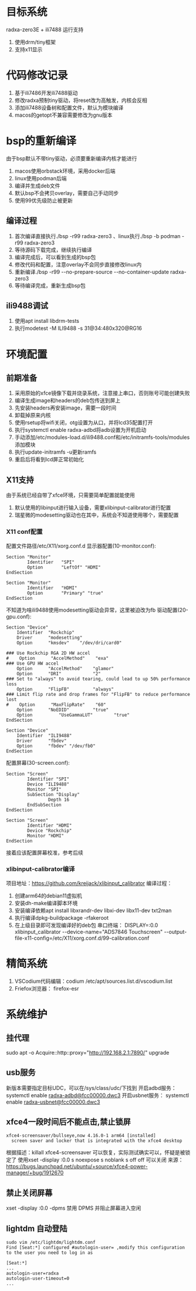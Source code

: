 # 目标系统
radxa-zero3E + ili7488 运行支持
1. 使用drm/tiny框架
2. 支持x11显示

# 代码修改记录
1. 基于ili7486开发ili7488驱动
2. 修改radxa预制tiny驱动，将reset改为高触发，内核会反相
3. 添加ili7488设备树和配置文件，默认为模块编译
4. macos的getopt不兼容需要修改为gnu版本

# bsp的重新编译
由于bsp默认不带tiny驱动，必须要重新编译内核才能进行
1. macos使用orbstack环境，采用docker后端
2. linux使用podman后端
3. 编译并生成deb文件
4. 默认bsp不会拷贝overlay，需要自己手动同步
5. 使用99优先级防止被更新

## 编译过程
1. 首次编译直接执行./bsp -r99 radxa-zero3 、linux执行./bsp -b podman -r99 radxa-zero3
2. 等待源码下载完成，继续执行编译
3. 编译完成后，可以看到生成的bsp包
4. 修改代码和配置，注意overlay不会同步直接修改linux内
5. 重新编译./bsp -r99  --no-prepare-source  --no-container-update radxa-zero3
6. 等待编译完成，重新生成bsp包

## ili9488调试
1. 使用apt install libdrm-tests
2. 执行modetest -M ILI9488 -s 31@34:480x320@RG16

# 环境配置
## 前期准备
1. 采用原始的xfce镜像下载并烧录系统，注意接上串口，否则账号可能创建失败
2. 编译生成image和headers的deb包传送到屏上
3. 先安装headers再安装image，需要一段时间
4. 卸载掉原来内核
5. 使用rsetup将wifi关闭，otg设置为从口，并将lcd35配置打开
6. 执行systemctl enable radxa-adbd将adb设置为开机启动
7. 手动添加/etc/modules-load.d/ili9488.conf和/etc/initramfs-tools/modules添加模块
8. 执行update-initramfs -u更新ramfs
9. 重启后将看到lcd屏正常初始化

## X11支持
由于系统已经自带了xfce环境，只需要简单配置就能使用
1. 默认使用的libinput进行输入设备，需要xlibinput-calibrator进行配置
2. 瑞星微的modesetting驱动也在其中，系统会不知道使用哪个，需要配置

### X11 conf配置
配置文件路径/etc/X11/xorg.conf.d
显示器配置(10-monitor.conf):
```
Section "Monitor"
        Identifier   "SPI"
        Option       "LeftOf" "HDMI"
EndSection

Section "Monitor"
        Identifier   "HDMI"
        Option       "Primary" "true"
EndSection
```
不知道为啥ili9488使用modesetting驱动会异常，这里被迫改为fb
驱动配置(20-gpu.conf):
```
Section "Device"
    Identifier  "Rockchip"
    Driver      "modesetting"
    Option      "kmsdev"    "/dev/dri/card0"

### Use Rockchip RGA 2D HW accel
#    Option      "AccelMethod"    "exa"
### Use GPU HW accel
    Option      "AccelMethod"    "glamor"
    Option      "DRI"            "2"
### Set to "always" to avoid tearing, could lead to up 50% performance loss
    Option      "FlipFB"         "always"
### Limit flip rate and drop frames for "FlipFB" to reduce performance lost
#    Option      "MaxFlipRate"    "60"
    Option      "NoEDID"         "true"
    Option          "UseGammaLUT"        "true"
EndSection

Section "Device"
    Identifier  "ILI9488"
    Driver      "fbdev"
    Option      "fbdev" "/dev/fb0"
EndSection
```
配置屏幕(30-screen.conf):
```
Section "Screen"
        Identifier "SPI"
        Device "ILI9488"
        Monitor "SPI"
        SubSection "Display"
                Depth 16
        EndSubSection
EndSection

Section "Screen"
        Identifier "HDMI"
        Device "Rockchip"
        Monitor "HDMI"
EndSection
```
接着应该配置屏幕校准，参考后续

### xlibinput-calibrator编译
项目地址：https://github.com/kreijack/xlibinput_calibrator
编译过程：
1. 创建arm64的debian11虚拟机
2. 安装dh-make编译脚本环境
3. 安装编译依赖apt install libxrandr-dev libxi-dev libx11-dev txt2man
4. 执行编译dpkg-buildpackage -rfakeroot
5. 在上级目录即可发现编译好的deb包
串口终端：
DISPLAY=:0.0 xlibinput_calibrator --device-name="ADS7846 Touchscreen" --output-file-x11-config=/etc/X11/xorg.conf.d/99-calibration.conf

# 精简系统
1. VSCodium代码编辑：codium /etc/apt/sources.list.d/vscodium.list
2. Friefox浏览器： firefox-esr

# 系统维护
## 挂代理
sudo apt -o Acquire::http::proxy="http://192.168.2.1:7890/" upgrade
## usb服务
新版本需要指定目标UDC，可以在/sys/class/udc/下找到
开启adbd服务：
systemctl enable radxa-adbd@fcc00000.dwc3
开启usbnet服务：
systemctl enable radxa-usbnet@fcc00000.dwc3
## xfce4一段时间后不能点击,禁止锁屏
```
xfce4-screensaver/bullseye,now 4.16.0-1 arm64 [installed]
  screen saver and locker that is integrated with the xfce4 desktop

```
根据描述：killall xfce4-screensaver 可以恢复，实际测试确实可以，怀疑是被锁定了
使用xset -display :0.0 s noexpose s noblank s off off 可以关闭
来源：
https://bugs.launchpad.net/ubuntu/+source/xfce4-power-manager/+bug/1912670

## 禁止关闭屏幕
xset -display :0.0 -dpms	禁用 DPMS 并阻止屏幕进入空闲

## lightdm 自动登陆
```
sudo vim /etc/lightdm/lightdm.conf
Find [Seat:*] configured #autologin-user= ,modify this configuration to the user you need to log in as

[Seat:*]
...
autologin-user=radxa
autologin-user-timeout=0
...
```